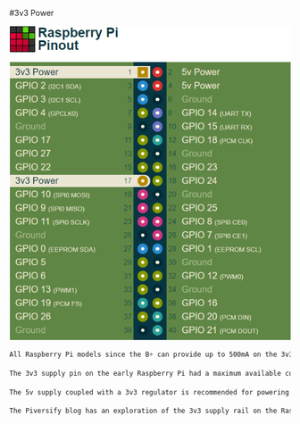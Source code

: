 #3v3 Power

<img src = "https://github.com/Sandeep-BlackHat/RaspberryPi_World/blob/main/src/img/3v3.png" />

```css
All Raspberry Pi models since the B+ can provide up to 500mA on the 3v3 pins, thanks to a switching regulator. In some cases it may be possible to draw more but, due to lack of documentation and testing on the actual limits, 500mA is given as a rule of thumb.

The 3v3 supply pin on the early Raspberry Pi had a maximum available current of only 50mA.

The 5v supply coupled with a 3v3 regulator is recommended for powering 3.3v projects.

The Piversify blog has an exploration of the 3v3 supply rail on the Raspberry Pi B+
```

